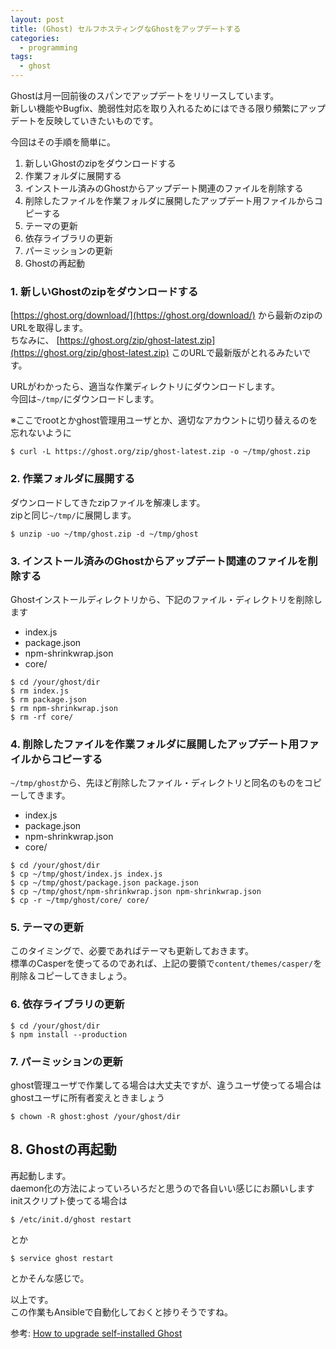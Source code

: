 ```yaml
---
layout: post
title: (Ghost) セルフホスティングなGhostをアップデートする
categories:
  - programming
tags:
  - ghost
---
```


Ghostは月一回前後のスパンでアップデートをリリースしています。  
新しい機能やBugfix、脆弱性対応を取り入れるためにはできる限り頻繁にアップデートを反映していきたいものです。

今回はその手順を簡単に。

1. 新しいGhostのzipをダウンロードする
2. 作業フォルダに展開する
3. インストール済みのGhostからアップデート関連のファイルを削除する
4. 削除したファイルを作業フォルダに展開したアップデート用ファイルからコピーする
5. テーマの更新
6. 依存ライブラリの更新
7. パーミッションの更新
8. Ghostの再起動

### 1. 新しいGhostのzipをダウンロードする

[https://ghost.org/download/](https://ghost.org/download/) から最新のzipのURLを取得します。   
ちなみに、 [https://ghost.org/zip/ghost-latest.zip](https://ghost.org/zip/ghost-latest.zip) このURLで最新版がとれるみたいです。

URLがわかったら、適当な作業ディレクトリにダウンロードします。  
今回は`~/tmp/`にダウンロードします。

※ここでrootとかghost管理用ユーザとか、適切なアカウントに切り替えるのを忘れないように

```shell
$ curl -L https://ghost.org/zip/ghost-latest.zip -o ~/tmp/ghost.zip
```

### 2. 作業フォルダに展開する

ダウンロードしてきたzipファイルを解凍します。  
zipと同じ`~/tmp/`に展開します。

```shell
$ unzip -uo ~/tmp/ghost.zip -d ~/tmp/ghost
```


### 3. インストール済みのGhostからアップデート関連のファイルを削除する

Ghostインストールディレクトリから、下記のファイル・ディレクトリを削除します

- index.js
- package.json
- npm-shrinkwrap.json
- core/

```shell
$ cd /your/ghost/dir
$ rm index.js
$ rm package.json
$ rm npm-shrinkwrap.json
$ rm -rf core/
```

### 4. 削除したファイルを作業フォルダに展開したアップデート用ファイルからコピーする

`~/tmp/ghost`から、先ほど削除したファイル・ディレクトリと同名のものをコピーしてきます。

- index.js
- package.json
- npm-shrinkwrap.json
- core/

```shell
$ cd /your/ghost/dir
$ cp ~/tmp/ghost/index.js index.js
$ cp ~/tmp/ghost/package.json package.json
$ cp ~/tmp/ghost/npm-shrinkwrap.json npm-shrinkwrap.json
$ cp -r ~/tmp/ghost/core/ core/
```

### 5. テーマの更新

このタイミングで、必要であればテーマも更新しておきます。  
標準のCasperを使ってるのであれば、上記の要領で`content/themes/casper/`を削除＆コピーしてきましょう。

### 6. 依存ライブラリの更新

```shell
$ cd /your/ghost/dir
$ npm install --production
```

### 7. パーミッションの更新

ghost管理ユーザで作業してる場合は大丈夫ですが、違うユーザ使ってる場合はghostユーザに所有者変えときましょう

```shell
$ chown -R ghost:ghost /your/ghost/dir
```

## 8. Ghostの再起動

再起動します。  
daemon化の方法によっていろいろだと思うので各自いい感じにお願いします  
initスクリプト使ってる場合は

```shell
$ /etc/init.d/ghost restart
```

とか

```shell
$ service ghost restart
```

とかそんな感じで。


以上です。  
この作業もAnsibleで自動化しておくと捗りそうですね。

参考: [How to upgrade self-installed Ghost](http://support.ghost.org/how-to-upgrade/)
